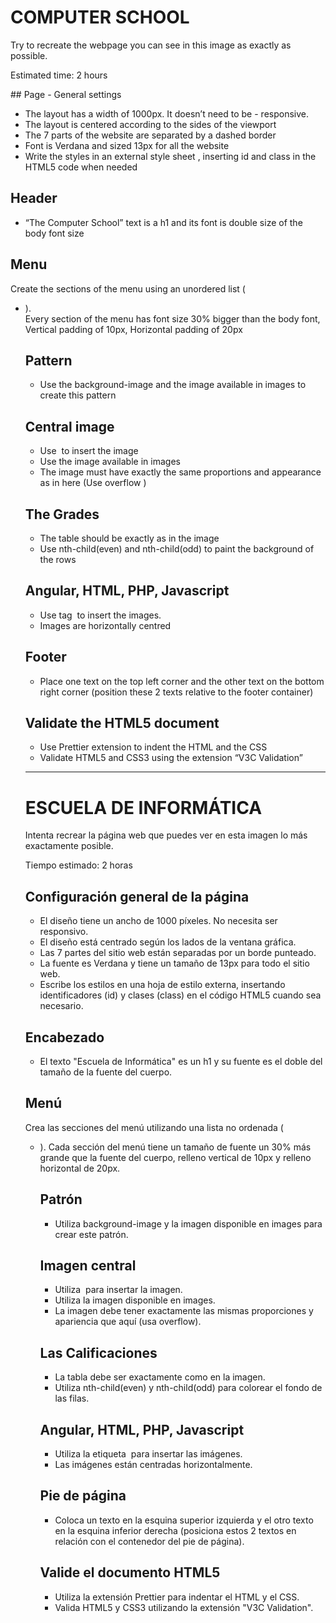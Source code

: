 # COMPUTER SCHOOL

Try to recreate the webpage you can see in this image as exactly as possible.

Estimated time: 2 hours

## Page - General settings

- The layout has a width of 1000px. It doesn’t need to be - responsive.
- The layout is centered according to the sides of the viewport
- The 7 parts of the website are separated by a dashed border
- Font is Verdana and sized 13px for all the website
- Write the styles in an external style sheet , inserting id and class in the HTML5 code when needed

## Header

- “The Computer School” text is a h1 and its font is double size of the body font size

## Menu

Create the sections of the menu using an unordered list (<ul> <li> ).  
Every section of the menu has font size 30% bigger than the body font, Vertical padding of 10px, Horizontal padding of 20px

## Pattern

- Use the background-image and the image available in images to create this pattern

## Central image

- Use <img> to insert the image
- Use the image available in images
- The image must have exactly the same proportions and appearance as in here (Use overflow )

## The Grades

- The table should be exactly as in the image
- Use nth-child(even) and nth-child(odd) to paint the background of the rows

## Angular, HTML, PHP, Javascript

- Use tag <img> to insert the images.
- Images are horizontally centred

## Footer

- Place one text on the top left corner and the other text on the bottom right corner (position these 2 texts relative to the footer container)

## Validate the HTML5 document

- Use Prettier extension to indent the HTML and the CSS
- Validate HTML5 and CSS3 using the extension “V3C Validation”

---

# ESCUELA DE INFORMÁTICA

Intenta recrear la página web que puedes ver en esta imagen lo más exactamente posible.

Tiempo estimado: 2 horas

## Configuración general de la página

- El diseño tiene un ancho de 1000 píxeles. No necesita ser responsivo.
- El diseño está centrado según los lados de la ventana gráfica.
- Las 7 partes del sitio web están separadas por un borde punteado.
- La fuente es Verdana y tiene un tamaño de 13px para todo el sitio web.
- Escribe los estilos en una hoja de estilo externa, insertando identificadores (id) y clases (class) en el código HTML5 cuando sea necesario.

## Encabezado

- El texto "Escuela de Informática" es un h1 y su fuente es el doble del tamaño de la fuente del cuerpo.

## Menú

Crea las secciones del menú utilizando una lista no ordenada (<ul> <li>).
Cada sección del menú tiene un tamaño de fuente un 30% más grande que la fuente del cuerpo, relleno vertical de 10px y relleno horizontal de 20px.

## Patrón

- Utiliza background-image y la imagen disponible en images para crear este patrón.

## Imagen central

- Utiliza <img> para insertar la imagen.
- Utiliza la imagen disponible en images.
- La imagen debe tener exactamente las mismas proporciones y apariencia que aquí (usa overflow).

## Las Calificaciones

- La tabla debe ser exactamente como en la imagen.
- Utiliza nth-child(even) y nth-child(odd) para colorear el fondo de las filas.

## Angular, HTML, PHP, Javascript

- Utiliza la etiqueta <img> para insertar las imágenes.
- Las imágenes están centradas horizontalmente.

## Pie de página

- Coloca un texto en la esquina superior izquierda y el otro texto en la esquina inferior derecha (posiciona estos 2 textos en relación con el contenedor del pie de página).

## Valide el documento HTML5

- Utiliza la extensión Prettier para indentar el HTML y el CSS.
- Valida HTML5 y CSS3 utilizando la extensión "V3C Validation".
